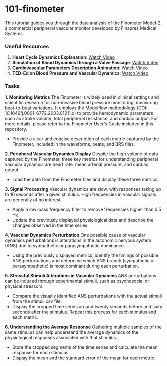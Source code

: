 # 101-finometer

This tutorial guides you through the data analysis of the Finometer Model-2, a commercial peripheral vascular monitor developed by Finapres Medical Systems.

### Useful Resources
1. **Heart Cycle Dynamics Explanation**: [Watch Video](https://www.youtube.com/watch?v=IS9TD9fHFv0)
2. **Simulation of Blood Dynamics through a Valve Passage**: [Watch Video](https://www.youtube.com/watch?v=S2vZtPXV7A0)
3. **Cardiovascular Parameters Description Animation**: [Watch Video](https://www.youtube.com/watch?v=vFRkSB46bl8)
4. **TED-Ed on Blood Pressure and Vascular Dynamics**: [Watch Video](https://www.youtube.com/watch?v=Ab9OZsDECZw)

### Tasks

**1. Monitoring Metrics**
The Finometer is widely used in clinical settings and scientific research for non-invasive blood pressure monitoring, measuring beat-to-beat variations. It employs the Modelflow methodology (DOI: 10.1046/j.0001-6772.2003.01211.x) to provide hemodynamic parameters such as stroke volume, total peripheral resistance, and cardiac output. For more details, please refer to the Finometer User's Guide included in this repository.
- Provide a clear and concise description of each metric captured by the Finometer, included in the waveforms, beats, and BRS files.

**2. Peripheral Vascular Dynamics Display**
Despite the high volume of data captured by the Finometer, three key metrics for understanding peripheral vascular dynamics are heart rate, mean arterial pressure, and cardiac output.
   - Load the data from the Finometer files and display these three metrics.

**3. Signal Processing**
Vascular dynamics are slow, with responses taking up to 10 seconds after a given stimulus. High frequencies in vascular signals are generally of no interest.
   - Apply a low-pass frequency filter to remove frequencies higher than 0.5 Hz.
   - Update the previously displayed physiological data and describe the changes observed in the time series.

**4. Vascular Dynamics Perturbation**
One possible cause of vascular dynamics perturbations is alterations in the autonomic nervous system (ANS) due to sympathetic or parasympathetic dominance.
   - Using the previously displayed metrics, identify the timings of possible ANS perturbations and determine which ANS branch (sympathetic or parasympathetic) is most dominant during each perturbation.

**5. Stressful Stimuli Alterations in Vascular Dynamics**
ANS perturbations can be induced through experimental stimuli, such as psychosocial or physical stressors.
   - Compare the visually identified ANS perturbations with the actual stimuli from the stimuli.csv file.
   - Display the cropped time series around twenty seconds before and sixty seconds after the stimulus. Repeat this process for each stimulus and each metric.

**6. Understanding the Average Response**
Gathering multiple samples of the same stimulus can help understand the average dynamics of the physiological responses associated with that stimulus.
   - Store the cropped segments of the time series and calculate the mean response for each stimulus.
   - Display the mean and the standard error of the mean for each metric.
